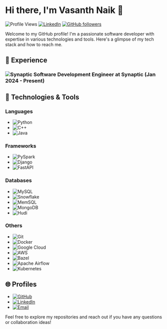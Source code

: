# Hi there, I'm Vasanth Naik 👋

![Profile Views](https://komarev.com/ghpvc/?username=Vasanth-96&color=blue)
[![LinkedIn](https://img.shields.io/badge/LinkedIn-Profile-blue?style=flat&logo=linkedin)](https://www.linkedin.com/in/vasanth-r-1bb269206/)
[![GitHub followers](https://img.shields.io/github/followers/Vasanth-96?label=Follow&style=social)](https://github.com/Vasanth-96)

Welcome to my GitHub profile! I'm a passionate software developer with expertise in various technologies and tools. Here's a glimpse of my tech stack and how to reach me.
## 💼 Experience

### ![Synaptic](https://avatars.githubusercontent.com/u/19910740?s=32&v=1) Software Development Engineer at Synaptic (Jan 2024 - Present)

## 🔧 Technologies & Tools

### Languages
- ![Python](https://img.shields.io/badge/Python-3776AB?style=flat&logo=python&logoColor=white)
- ![C++](https://img.shields.io/badge/C++-00599C?style=flat&logo=c%2B%2B&logoColor=white)
- ![Java](https://img.shields.io/badge/Java-007396?style=flat&logo=java&logoColor=white)

### Frameworks
- ![PySpark](https://img.shields.io/badge/PySpark-0C4A78?style=flat&logo=apache-spark&logoColor=white)
- ![Django](https://img.shields.io/badge/Django-092E20?style=flat&logo=django&logoColor=white)
- ![FastAPI](https://img.shields.io/badge/FastAPI-009688?style=flat&logo=fastapi&logoColor=white)

### Databases
- ![MySQL](https://img.shields.io/badge/MySQL-4479A1?style=flat&logo=mysql&logoColor=white)
- ![Snowflake](https://img.shields.io/badge/Snowflake-29B5E8?style=flat&logo=snowflake&logoColor=white)
- ![MemSQL](https://img.shields.io/badge/MemSQL-006D5C?style=flat&logo=memsql&logoColor=white)
- ![MongoDB](https://img.shields.io/badge/MongoDB-47A248?style=flat&logo=mongodb&logoColor=white)
- ![Hudi](https://img.shields.io/badge/Hudi-009A74?style=flat&logo=apache-hudi&logoColor=white)

### Others
- ![Git](https://img.shields.io/badge/Git-F05032?style=flat&logo=git&logoColor=white)
- ![Docker](https://img.shields.io/badge/Docker-2496ED?style=flat&logo=docker&logoColor=white)
- ![Google Cloud](https://img.shields.io/badge/Google_Cloud-4285F4?style=flat&logo=google-cloud&logoColor=white)
- ![AWS](https://img.shields.io/badge/AWS-232F3E?style=flat&logo=amazon-aws&logoColor=white)
- ![Bazel](https://img.shields.io/badge/Bazel-76D275?style=flat&logo=bazel&logoColor=white)
- ![Apache Airflow](https://img.shields.io/badge/Apache_Airflow-017CEE?style=flat&logo=apache-airflow&logoColor=white)
- ![Kubernetes](https://img.shields.io/badge/Kubernetes-326CE5?style=flat&logo=kubernetes&logoColor=white)

## 🌐 Profiles
- [![GitHub](https://img.shields.io/badge/GitHub-181717?style=flat&logo=github&logoColor=white)](https://github.com/Vasanth-96)
- [![LinkedIn](https://img.shields.io/badge/LinkedIn-0A66C2?style=flat&logo=linkedin&logoColor=white)](https://www.linkedin.com/in/vasanth-r-1bb269206/)
- [![Email](https://img.shields.io/badge/Email-D14836?style=flat&logo=gmail&logoColor=white)](mailto:12rvnaik@gmail.com)

Feel free to explore my repositories and reach out if you have any questions or collaboration ideas!
